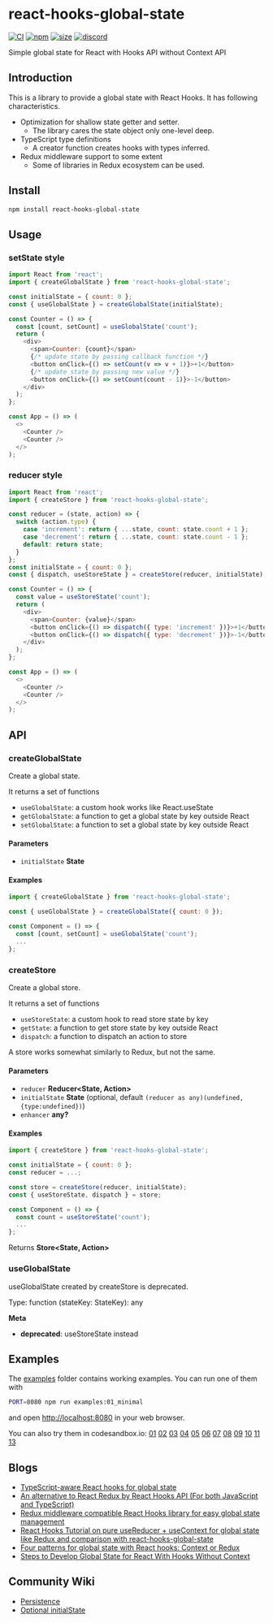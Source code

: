 # react-hooks-global-state

[![CI](https://img.shields.io/github/workflow/status/dai-shi/react-hooks-global-state/CI)](https://github.com/dai-shi/react-hooks-global-state/actions?query=workflow%3ACI)
[![npm](https://img.shields.io/npm/v/react-hooks-global-state)](https://www.npmjs.com/package/react-hooks-global-state)
[![size](https://img.shields.io/bundlephobia/minzip/react-hooks-global-state)](https://bundlephobia.com/result?p=react-hooks-global-state)
[![discord](https://img.shields.io/discord/627656437971288081)](https://discord.gg/MrQdmzd)

Simple global state for React with Hooks API without Context API

## Introduction

This is a library to provide a global state with React Hooks.
It has following characteristics.

*   Optimization for shallow state getter and setter.
    *   The library cares the state object only one-level deep.
*   TypeScript type definitions
    *   A creator function creates hooks with types inferred.
*   Redux middleware support to some extent
    *   Some of libraries in Redux ecosystem can be used.

## Install

```bash
npm install react-hooks-global-state
```

## Usage

### setState style

```javascript
import React from 'react';
import { createGlobalState } from 'react-hooks-global-state';

const initialState = { count: 0 };
const { useGlobalState } = createGlobalState(initialState);

const Counter = () => {
  const [count, setCount] = useGlobalState('count');
  return (
    <div>
      <span>Counter: {count}</span>
      {/* update state by passing callback function */}
      <button onClick={() => setCount(v => v + 1)}>+1</button>
      {/* update state by passing new value */}
      <button onClick={() => setCount(count - 1)}>-1</button>
    </div>
  );
};

const App = () => (
  <>
    <Counter />
    <Counter />
  </>
);
```

### reducer style

```javascript
import React from 'react';
import { createStore } from 'react-hooks-global-state';

const reducer = (state, action) => {
  switch (action.type) {
    case 'increment': return { ...state, count: state.count + 1 };
    case 'decrement': return { ...state, count: state.count - 1 };
    default: return state;
  }
};
const initialState = { count: 0 };
const { dispatch, useStoreState } = createStore(reducer, initialState);

const Counter = () => {
  const value = useStoreState('count');
  return (
    <div>
      <span>Counter: {value}</span>
      <button onClick={() => dispatch({ type: 'increment' })}>+1</button>
      <button onClick={() => dispatch({ type: 'decrement' })}>-1</button>
    </div>
  );
};

const App = () => (
  <>
    <Counter />
    <Counter />
  </>
);
```

## API

<!-- Generated by documentation.js. Update this documentation by updating the source code. -->

### createGlobalState

Create a global state.

It returns a set of functions

*   `useGlobalState`: a custom hook works like React.useState
*   `getGlobalState`: a function to get a global state by key outside React
*   `setGlobalState`: a function to set a global state by key outside React

#### Parameters

*   `initialState` **State** 

#### Examples

```javascript
import { createGlobalState } from 'react-hooks-global-state';

const { useGlobalState } = createGlobalState({ count: 0 });

const Component = () => {
  const [count, setCount] = useGlobalState('count');
  ...
};
```

### createStore

Create a global store.

It returns a set of functions

*   `useStoreState`: a custom hook to read store state by key
*   `getState`: a function to get store state by key outside React
*   `dispatch`: a function to dispatch an action to store

A store works somewhat similarly to Redux, but not the same.

#### Parameters

*   `reducer` **Reducer\<State, Action>** 
*   `initialState` **State**  (optional, default `(reducer as any)(undefined,{type:undefined})`)
*   `enhancer` **any?** 

#### Examples

```javascript
import { createStore } from 'react-hooks-global-state';

const initialState = { count: 0 };
const reducer = ...;

const store = createStore(reducer, initialState);
const { useStoreState, dispatch } = store;

const Component = () => {
  const count = useStoreState('count');
  ...
};
```

Returns **Store\<State, Action>** 

### useGlobalState

useGlobalState created by createStore is deprecated.

Type: function (stateKey: StateKey): any

**Meta**

*   **deprecated**: useStoreState instead

## Examples

The [examples](examples) folder contains working examples.
You can run one of them with

```bash
PORT=8080 npm run examples:01_minimal
```

and open <http://localhost:8080> in your web browser.

You can also try them in codesandbox.io:
[01](https://codesandbox.io/s/github/dai-shi/react-hooks-global-state/tree/main/examples/01\_minimal)
[02](https://codesandbox.io/s/github/dai-shi/react-hooks-global-state/tree/main/examples/02\_typescript)
[03](https://codesandbox.io/s/github/dai-shi/react-hooks-global-state/tree/main/examples/03\_actions)
[04](https://codesandbox.io/s/github/dai-shi/react-hooks-global-state/tree/main/examples/04\_fetch)
[05](https://codesandbox.io/s/github/dai-shi/react-hooks-global-state/tree/main/examples/05\_onmount)
[06](https://codesandbox.io/s/github/dai-shi/react-hooks-global-state/tree/main/examples/06\_reducer)
[07](https://codesandbox.io/s/github/dai-shi/react-hooks-global-state/tree/main/examples/07\_middleware)
[08](https://codesandbox.io/s/github/dai-shi/react-hooks-global-state/tree/main/examples/08\_thunk)
[09](https://codesandbox.io/s/github/dai-shi/react-hooks-global-state/tree/main/examples/09\_comparison)
[10](https://codesandbox.io/s/github/dai-shi/react-hooks-global-state/tree/main/examples/10\_immer)
[11](https://codesandbox.io/s/github/dai-shi/react-hooks-global-state/tree/main/examples/11\_deep)
[13](https://codesandbox.io/s/github/dai-shi/react-hooks-global-state/tree/main/examples/13\_persistence)

## Blogs

*   [TypeScript-aware React hooks for global state](https://blog.axlight.com/posts/typescript-aware-react-hooks-for-global-state/)
*   [An alternative to React Redux by React Hooks API (For both JavaScript and TypeScript)](https://blog.axlight.com/posts/an-alternative-to-react-redux-by-react-hooks-api-for-both-javascript-and-typescript/)
*   [Redux middleware compatible React Hooks library for easy global state management](https://blog.axlight.com/posts/redux-middleware-compatible-react-hooks-library-for-easy-global-state-management/)
*   [React Hooks Tutorial on pure useReducer + useContext for global state like Redux and comparison with react-hooks-global-state](https://blog.axlight.com/posts/react-hooks-tutorial-for-pure-usereducer-usecontext-for-global-state-like-redux-and-comparison/)
*   [Four patterns for global state with React hooks: Context or Redux](https://blog.axlight.com/posts/four-patterns-for-global-state-with-react-hooks-context-or-redux/)
*   [Steps to Develop Global State for React With Hooks Without Context](https://blog.axlight.com/posts/steps-to-develop-global-state-for-react/)

## Community Wiki

*   [Persistence](https://github.com/dai-shi/react-hooks-global-state/wiki/Persistence)
*   [Optional initialState](https://github.com/dai-shi/react-hooks-global-state/wiki/Optional-initialState)

